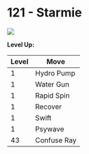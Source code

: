 # 121 - Starmie
![][121]

**Level Up:**

Level | Move
---   | ---
  1   | Hydro Pump
  1   | Water Gun
  1   | Rapid Spin
  1   | Recover
  1   | Swift
  1   | Psywave
 43   | Confuse Ray



[121]: /img/pokemon/121.png

